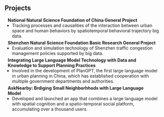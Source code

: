 ## Projects

<h4 style="margin:0 10px 0;">National Natural Science Foundation of China General Project</h4>

<ul style="margin:0 0 5px;">
  <li><autocolor>Tracking processes and causalities of the interaction between urban space and human behaviors by spatiotemporal behavioral trajectory big data.</autocolor></li>
</ul>

<h4 style="margin:0 10px 0;">Shenzhen Natural Science Foundation Basic Research General Project</h4>

<ul style="margin:0 0 5px;">
  <li><autocolor>Evaluation and simulation technology of Shenzhen traffic congestion management policies supported by big data.</autocolor></li>
</ul>

<h4 style="margin:0 10px 0;">Integrating Large Language Model Technology with Data and Knowledge to Support Planning Practices</h4>

<ul style="margin:0 0 5px;">
  <li><autocolor>Involved in the development of PlanGPT, the first large language model in urban planning in China, which has established cooperation with multiple government departments and authorities.</autocolor></li>
</ul>

<h4 style="margin:0 10px 0;">AskNearby: Brdiging Small Neighborhhods with Large Language Model</h4>

<ul style="margin:0 0 20px;">
  <li><autocolor>Developed and launched an app that combines a large language model with spatial cognition and a spatio-temporal social platform, accumulating over a thousand users.</autocolor></li>
</ul>
